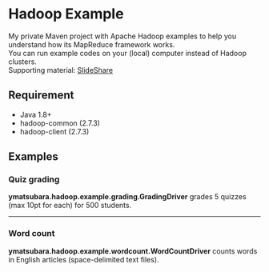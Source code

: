 # Hadoop Example
My private Maven project with Apache Hadoop examples to help you understand how its MapReduce framework works.  
You can run example codes on your (local) computer instead of Hadoop clusters.  
Supporting material: [SlideShare](http://www.slideshare.net/yoshitomo-matsubara/understanding-hadoop-through-examples)

## Requirement
- Java 1.8+
- hadoop-common (2.7.3)
- hadoop-client (2.7.3)

## Examples
### Quiz grading
**ymatsubara.hadoop.example.grading.GradingDriver** grades 5 quizzes (max 10pt for each) for 500 students.

---
### Word count
**ymatsubara.hadoop.example.wordcount.WordCountDriver** counts words in English articles (space-delimited text files).  
